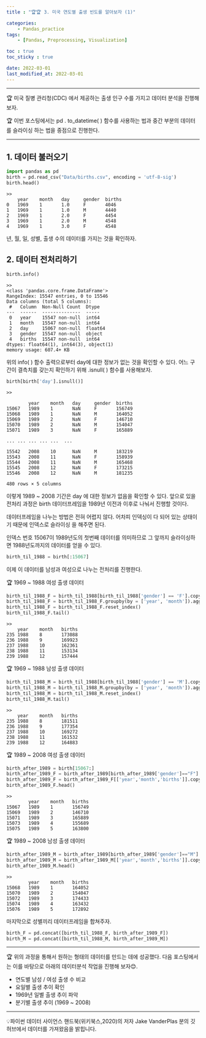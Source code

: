 ```yaml
---
title : "🏆🏆 3. 미국 연도별 출생 빈도를 알아보자 (1)"

categories:
    - Pandas_practice
tags:
    - [Pandas, Preprocessing, Visualization]

toc : true
toc_sticky : true

date: 2022-03-01
last_modified_at: 2022-03-01
---  
```


* * *
🏆 미국 질병 관리청(CDC) 에서 제공하는 출생 인구 수를 가지고 데이터 분석을 진행해 보자.  

🏆 이번 포스팅에서는 <a>pd . to_datetime( )</a> 함수를 사용하는 법과 중간 부분의 데이터를 슬라이싱 하는 법을 중점으로 진행한다.
* * *

## 1. 데이터 불러오기

```py
import pandas as pd
birth = pd.read_csv("Data/births.csv", encoding = 'utf-8-sig')
birth.head()
```
```
>>
	year	month	day	    gender	births
0	1969	1	    1.0	    F	    4046
1	1969	1	    1.0	    M	    4440
2	1969	1	    2.0	    F	    4454
3	1969	1	    2.0	    M	    4548
4	1969	1	    3.0	    F	    4548
```  

년, 월, 일, 성별, 출생 수의 데이터를 가지는 것을 확인하자.  

## 2. 데이터 전처리하기

```py
birth.info()
```
```
>>
<class 'pandas.core.frame.DataFrame'>
RangeIndex: 15547 entries, 0 to 15546
Data columns (total 5 columns):
 #   Column  Non-Null Count  Dtype  
---  ------  --------------  -----  
 0   year    15547 non-null  int64  
 1   month   15547 non-null  int64  
 2   day     15067 non-null  float64
 3   gender  15547 non-null  object 
 4   births  15547 non-null  int64  
dtypes: float64(1), int64(3), object(1)
memory usage: 607.4+ KB
```  

위의 info( ) 함수 출력으로부터 day에 대한 정보가 없는 것을 확인할 수 있다. 어느 구간이 결측치를 갖는지 확인하기 위해 <a>.isnull( )</a> 함수를 사용해보자.  

```py
birth[birth['day'].isnull()]
```
```
>>

        year	month	day	    gender	births
15067	1989	1	    NaN	    F	    156749
15068	1989	1	    NaN	    M	    164052
15069	1989	2	    NaN	    F	    146710
15070	1989	2	    NaN	    M	    154047
15071	1989	3	    NaN	    F	    165889

...	...	...	...	...	 ...

15542	2008	10	    NaN	    M	    183219
15543	2008	11	    NaN	    F	    158939
15544	2008	11	    NaN	    M	    165468
15545	2008	12	    NaN	    F	    173215
15546	2008	12	    NaN	    M	    181235

480 rows × 5 columns
```  

이렇게 1989 ~ 2008 기간은 day 에 대한 정보가 없음을 확인할 수 있다. 앞으로 있을 전처리 과정은 birth 데이터프레임을 1989년 이전과 이후로 나눠서 진행할 것이다.  

데이터프레임을 나누는 방법은 전혀 어렵지 않다. 어차피 인덱싱이 다 되어 있는 상태이기 때문에 인덱스로 <a>슬라이싱</a> 을 해주면 된다.  

인덱스 번호 15067이 1989년도의 첫번째 데이터를 의미하므로 그 앞까지 슬라이싱하면 1988년도까지의 데이터를 얻을 수 있다.  

```py
birth_til_1988 = birth[:15067]
```  

이제 이 데이터를 남성과 여성으로 나누는 전처리를 진행한다.  

🏆 1969 ~ 1988 여성 출생 데이터
```py
birth_til_1988_F = birth_til_1988[birth_til_1988['gender'] == 'F'].copy()
birth_til_1988_F = birth_til_1988_F.groupby(by = ['year', 'month']).aggregate({'births' : 'sum'})
birth_til_1988_F = birth_til_1988_F.reset_index()
birth_til_1988_F.tail()
```
```
>>
    year	month	births
235	1988	8	    173088
236	1988	9	    169923
237	1988	10	    162361
238	1988	11	    153134
239	1988	12	    157444
```  

🏆 1969 ~ 1988 남성 출생 데이터
```py
birth_til_1988_M = birth_til_1988[birth_til_1988['gender'] == 'M'].copy()
birth_til_1988_M = birth_til_1988_M.groupby(by = ['year', 'month']).aggregate({'births' : 'sum'})
birth_til_1988_M = birth_til_1988_M.reset_index()
birth_til_1988_M.tail()
```
```
>>
    year	month	births
235	1988	8	    181511
236	1988	9	    177354
237	1988	10	    169272
238	1988	11	    161532
239	1988	12	    164883
```  


🏆 1989 ~ 2008 여성 출생 데이터
```py
birth_after_1989 = birth[15067:]
birth_after_1989_F = birth_after_1989[birth_after_1989['gender']=="F"].copy()
birth_after_1989_F = birth_after_1989_F[['year','month','births']].copy()
birth_after_1989_F.head()
```
```
>>
        year	month	births
15067	1989	1	    156749
15069	1989	2	    146710
15071	1989	3	    165889
15073	1989	4	    155689
15075	1989	5	    163800
```  


🏆 1989 ~ 2008 남성 출생 데이터
```py
birth_after_1989_M = birth_after_1989[birth_after_1989['gender']=="M"].copy()
birth_after_1989_M = birth_after_1989_M[['year','month','births']].copy()
birth_after_1989_M.head()
```
```
>>
        year	month	births
15068	1989	1	    164052
15070	1989	2	    154047
15072	1989	3	    174433
15074	1989	4	    163432
15076	1989	5	    172892
```  

마지막으로 성별끼리 데이터프레임을 합쳐주자.  

```py
birth_F = pd.concat([birth_til_1988_F, birth_after_1989_F])
birth_M = pd.concat([birth_til_1988_M, birth_after_1989_M])
```  

* * *
🏆 위의 과정을 통해서 원하는 형태의 데이터를 만드는 데에 성공했다. 다음 포스팅에서는 이를 바탕으로 아래의 데이터분석 작업을 진행해 보자😊.  
- 연도별 남성 / 여성 출생 수 비교  
- 요일별 출생 추이 확인  
- 1969년 일별 출생 추이 파악  
- 분기별 출생 추이 (1969 ~ 2008)    

* * *
<div style="text-align: left">💡파이썬 데이터 사이언스 핸드북(위키북스,2020)의 저자 Jake VanderPlas 분의 깃허브에서 데이터를 가져왔음을 밝힙니다.</div>
